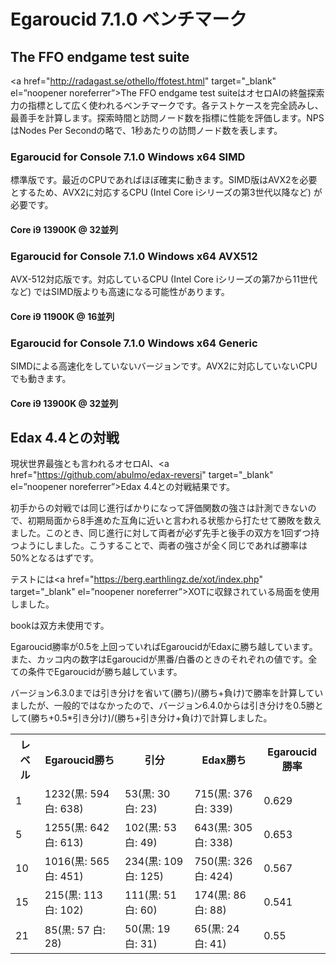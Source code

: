 # Egaroucid 7.1.0 ベンチマーク

## The FFO endgame test suite

<a href="http://radagast.se/othello/ffotest.html" target="_blank" el=”noopener noreferrer”>The FFO endgame test suite</a>はオセロAIの終盤探索力の指標として広く使われるベンチマークです。各テストケースを完全読みし、最善手を計算します。探索時間と訪問ノード数を指標に性能を評価します。NPSはNodes Per Secondの略で、1秒あたりの訪問ノード数を表します。

### Egaroucid for Console 7.1.0 Windows x64 SIMD

標準版です。最近のCPUであればほぼ確実に動きます。SIMD版はAVX2を必要とするため、AVX2に対応するCPU (Intel Core iシリーズの第3世代以降など) が必要です。

#### Core i9 13900K @ 32並列





### Egaroucid for Console 7.1.0 Windows x64 AVX512

AVX-512対応版です。対応しているCPU (Intel Core iシリーズの第7から11世代など) ではSIMD版よりも高速になる可能性があります。

#### Core i9 11900K @ 16並列




### Egaroucid for Console 7.1.0 Windows x64 Generic

SIMDによる高速化をしていないバージョンです。AVX2に対応していないCPUでも動きます。

#### Core i9 13900K @ 32並列






## Edax 4.4との対戦

現状世界最強とも言われるオセロAI、<a href="https://github.com/abulmo/edax-reversi" target="_blank" el=”noopener noreferrer”>Edax 4.4</a>との対戦結果です。

初手からの対戦では同じ進行ばかりになって評価関数の強さは計測できないので、初期局面から8手進めた互角に近いと言われる状態から打たせて勝敗を数えました。このとき、同じ進行に対して両者が必ず先手と後手の双方を1回ずつ持つようにしました。こうすることで、両者の強さが全く同じであれば勝率は50%となるはずです。

テストには<a href="https://berg.earthlingz.de/xot/index.php" target="_blank" el=”noopener noreferrer”>XOT</a>に収録されている局面を使用しました。

bookは双方未使用です。

Egaroucid勝率が0.5を上回っていればEgaroucidがEdaxに勝ち越しています。また、カッコ内の数字はEgaroucidが黒番/白番のときのそれぞれの値です。全ての条件でEgaroucidが勝ち越しています。

バージョン6.3.0までは引き分けを省いて(勝ち)/(勝ち+負け)で勝率を計算していましたが、一般的ではなかったので、バージョン6.4.0からは引き分けを0.5勝として(勝ち+0.5*引き分け)/(勝ち+引き分け+負け)で計算しました。

<table>
<tr>
<th>レベル</th>
<th>Egaroucid勝ち</th>
<th>引分</th>
<th>Edax勝ち</th>
<th>Egaroucid勝率</th>
</tr>
<tr>
<td>1</td>
<td>1232(黒: 594 白: 638)</td>
<td>53(黒: 30 白: 23)</td>
<td>715(黒: 376 白: 339)</td>
<td>0.629</td>
</tr>
<tr>
<td>5</td>
<td>1255(黒: 642 白: 613)</td>
<td>102(黒: 53 白: 49)</td>
<td>643(黒: 305 白: 338)</td>
<td>0.653</td>
</tr>
<tr>
<td>10</td>
<td>1016(黒: 565 白: 451)</td>
<td>234(黒: 109 白: 125)</td>
<td>750(黒: 326 白: 424)</td>
<td>0.567</td>
</tr>
<tr>
<td>15</td>
<td>215(黒: 113 白: 102)</td>
<td>111(黒: 51 白: 60)</td>
<td>174(黒: 86 白: 88)</td>
<td>0.541</td>
</tr>
<tr>
<td>21</td>
<td>85(黒: 57 白: 28)</td>
<td>50(黒: 19 白: 31)</td>
<td>65(黒: 24 白: 41)</td>
<td>0.55</td>
</tr>
</table>



